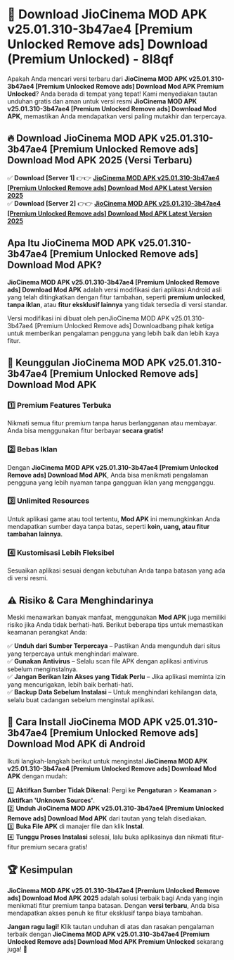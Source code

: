 # 🎯 Download JioCinema MOD APK v25.01.310-3b47ae4 [Premium Unlocked Remove ads] Download (Premium Unlocked) -  8l8qf

Apakah Anda mencari versi terbaru dari **JioCinema MOD APK v25.01.310-3b47ae4 [Premium Unlocked Remove ads] Download Mod APK Premium Unlocked**? Anda berada di tempat yang tepat! Kami menyediakan tautan unduhan gratis dan aman untuk versi resmi **JioCinema MOD APK v25.01.310-3b47ae4 [Premium Unlocked Remove ads] Download Mod APK**, memastikan Anda mendapatkan versi paling mutakhir dan terpercaya.

## 🔥 Download JioCinema MOD APK v25.01.310-3b47ae4 [Premium Unlocked Remove ads] Download Mod APK 2025 (Versi Terbaru)

✅ **Download [Server 1]** 👉👉 [**JioCinema MOD APK v25.01.310-3b47ae4 [Premium Unlocked Remove ads] Download Mod APK Latest Version 2025**](https://momento.my/?title=JioCinema_MOD_APK_v25.01.310-3b47ae4_[Premium_Unlocked_Remove_ads]_Download)  
✅ **Download [Server 2]** 👉👉 [**JioCinema MOD APK v25.01.310-3b47ae4 [Premium Unlocked Remove ads] Download Mod APK Latest Version 2025**](https://momento.my/?title=JioCinema_MOD_APK_v25.01.310-3b47ae4_[Premium_Unlocked_Remove_ads]_Download)  

## Apa Itu JioCinema MOD APK v25.01.310-3b47ae4 [Premium Unlocked Remove ads] Download Mod APK?

**JioCinema MOD APK v25.01.310-3b47ae4 [Premium Unlocked Remove ads] Download Mod APK** adalah versi modifikasi dari aplikasi Android asli yang telah ditingkatkan dengan fitur tambahan, seperti **premium unlocked**, **tanpa iklan**, atau **fitur eksklusif lainnya** yang tidak tersedia di versi standar.

Versi modifikasi ini dibuat oleh penJioCinema MOD APK v25.01.310-3b47ae4 [Premium Unlocked Remove ads] Downloadbang pihak ketiga untuk memberikan pengalaman pengguna yang lebih baik dan lebih kaya fitur.

## 🎯 Keunggulan JioCinema MOD APK v25.01.310-3b47ae4 [Premium Unlocked Remove ads] Download Mod APK

### 1️⃣ Premium Features Terbuka
Nikmati semua fitur premium tanpa harus berlangganan atau membayar. Anda bisa menggunakan fitur berbayar **secara gratis!**

### 2️⃣ Bebas Iklan
Dengan **JioCinema MOD APK v25.01.310-3b47ae4 [Premium Unlocked Remove ads] Download Mod APK**, Anda bisa menikmati pengalaman pengguna yang lebih nyaman tanpa gangguan iklan yang mengganggu.

### 3️⃣ Unlimited Resources
Untuk aplikasi game atau tool tertentu, **Mod APK** ini memungkinkan Anda mendapatkan sumber daya tanpa batas, seperti **koin, uang, atau fitur tambahan lainnya**.

### 4️⃣ Kustomisasi Lebih Fleksibel
Sesuaikan aplikasi sesuai dengan kebutuhan Anda tanpa batasan yang ada di versi resmi.

## ⚠️ Risiko & Cara Menghindarinya

Meski menawarkan banyak manfaat, menggunakan **Mod APK** juga memiliki risiko jika Anda tidak berhati-hati. Berikut beberapa tips untuk memastikan keamanan perangkat Anda:

✅ **Unduh dari Sumber Terpercaya** – Pastikan Anda mengunduh dari situs yang terpercaya untuk menghindari malware.  
✅ **Gunakan Antivirus** – Selalu scan file APK dengan aplikasi antivirus sebelum menginstalnya.  
✅ **Jangan Berikan Izin Akses yang Tidak Perlu** – Jika aplikasi meminta izin yang mencurigakan, lebih baik berhati-hati.  
✅ **Backup Data Sebelum Instalasi** – Untuk menghindari kehilangan data, selalu buat cadangan sebelum menginstal aplikasi.

## 📌 Cara Install JioCinema MOD APK v25.01.310-3b47ae4 [Premium Unlocked Remove ads] Download Mod APK di Android

Ikuti langkah-langkah berikut untuk menginstal **JioCinema MOD APK v25.01.310-3b47ae4 [Premium Unlocked Remove ads] Download Mod APK** dengan mudah:

1️⃣ **Aktifkan Sumber Tidak Dikenal**: Pergi ke **Pengaturan** > **Keamanan** > **Aktifkan 'Unknown Sources'**.  
2️⃣ **Unduh JioCinema MOD APK v25.01.310-3b47ae4 [Premium Unlocked Remove ads] Download Mod APK** dari tautan yang telah disediakan.  
3️⃣ **Buka File APK** di manajer file dan klik **Instal**.  
4️⃣ **Tunggu Proses Instalasi** selesai, lalu buka aplikasinya dan nikmati fitur-fitur premium secara gratis!

## 🏆 Kesimpulan

**JioCinema MOD APK v25.01.310-3b47ae4 [Premium Unlocked Remove ads] Download Mod APK 2025** adalah solusi terbaik bagi Anda yang ingin menikmati fitur premium tanpa batasan. Dengan **versi terbaru**, Anda bisa mendapatkan akses penuh ke fitur eksklusif tanpa biaya tambahan.

**Jangan ragu lagi!** Klik tautan unduhan di atas dan rasakan pengalaman terbaik dengan **JioCinema MOD APK v25.01.310-3b47ae4 [Premium Unlocked Remove ads] Download Mod APK Premium Unlocked** sekarang juga! 🚀
